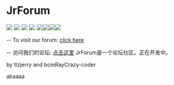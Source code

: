 # JrForum
<img src="https://img.shields.io/badge/Status-dev-yellow">
<img src="https://img.shields.io/badge/Version-1.1.7-blue">
<img src="https://img.shields.io/badge/Node_Version-14.15.3-blue?style=flat&logo=Node.js">
<a href="https://discord.gg/aaUFccY2"> <img src="https://img.shields.io/badge/Discord-JrForum's%20world-blue?style=flat&logo=Discord"></a>
<img src="https://img.shields.io/badge/Status-dev-yellow"><img src="https://img.shields.io/badge/Version-1.1.7-blue"><img src="https://img.shields.io/badge/Node_Version-14.15.3-blue?style=flat&logo=Node.js"><a href="https://discord.gg/CxrJRZV5Gz"><img src="https://img.shields.io/discord/894583939371524116?label=Discord"></a>


--
To visit our forum: [click here](http://itzjerry.top:233/)

--
访问我们的论坛: [点击这里](http://itzjerry.top:233/)
JrForum是一个论坛社区。正在开发中。  

by
Itzjerry and bcmRayCrazy-coder

abaaaa
